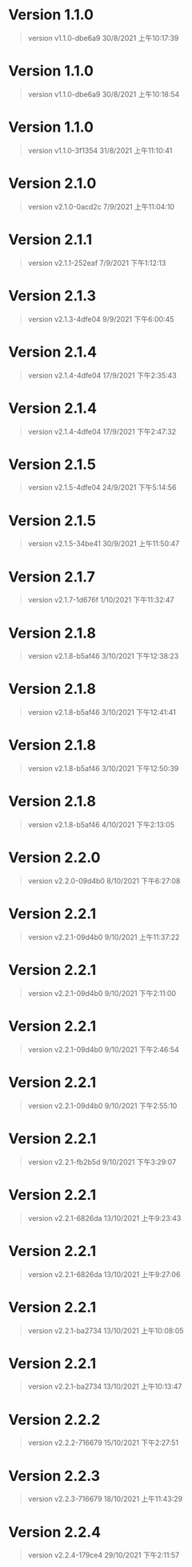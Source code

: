 
# Version 1.1.0 
 > version v1.1.0-dbe6a9 30/8/2021 上午10:17:39
# Version 1.1.0 
 > version v1.1.0-dbe6a9 30/8/2021 上午10:18:54
# Version 1.1.0 
 > version v1.1.0-3f1354 31/8/2021 上午11:10:41
# Version 2.1.0 
 > version v2.1.0-0acd2c 7/9/2021 上午11:04:10
# Version 2.1.1 
 > version v2.1.1-252eaf 7/9/2021 下午1:12:13
# Version 2.1.3 
 > version v2.1.3-4dfe04 9/9/2021 下午6:00:45
# Version 2.1.4 
 > version v2.1.4-4dfe04 17/9/2021 下午2:35:43
# Version 2.1.4 
 > version v2.1.4-4dfe04 17/9/2021 下午2:47:32
# Version 2.1.5 
 > version v2.1.5-4dfe04 24/9/2021 下午5:14:56
# Version 2.1.5 
 > version v2.1.5-34be41 30/9/2021 上午11:50:47
# Version 2.1.7 
 > version v2.1.7-1d676f 1/10/2021 下午11:32:47
# Version 2.1.8 
 > version v2.1.8-b5af46 3/10/2021 下午12:38:23
# Version 2.1.8 
 > version v2.1.8-b5af46 3/10/2021 下午12:41:41
# Version 2.1.8 
 > version v2.1.8-b5af46 3/10/2021 下午12:50:39
# Version 2.1.8 
 > version v2.1.8-b5af46 4/10/2021 下午2:13:05
# Version 2.2.0 
 > version v2.2.0-09d4b0 8/10/2021 下午6:27:08
# Version 2.2.1 
 > version v2.2.1-09d4b0 9/10/2021 上午11:37:22
# Version 2.2.1 
 > version v2.2.1-09d4b0 9/10/2021 下午2:11:00
# Version 2.2.1 
 > version v2.2.1-09d4b0 9/10/2021 下午2:46:54
# Version 2.2.1 
 > version v2.2.1-09d4b0 9/10/2021 下午2:55:10
# Version 2.2.1 
 > version v2.2.1-fb2b5d 9/10/2021 下午3:29:07
# Version 2.2.1 
 > version v2.2.1-6826da 13/10/2021 上午9:23:43
# Version 2.2.1 
 > version v2.2.1-6826da 13/10/2021 上午9:27:06
# Version 2.2.1 
 > version v2.2.1-ba2734 13/10/2021 上午10:08:05
# Version 2.2.1 
 > version v2.2.1-ba2734 13/10/2021 上午10:13:47
# Version 2.2.2 
 > version v2.2.2-716679 15/10/2021 下午2:27:51
# Version 2.2.3 
 > version v2.2.3-716679 18/10/2021 上午11:43:29
# Version 2.2.4 
 > version v2.2.4-179ce4 29/10/2021 下午2:11:57